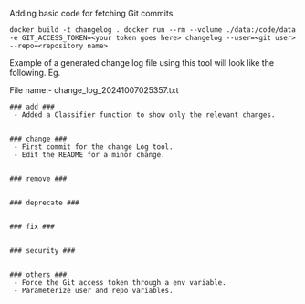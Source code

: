 Adding basic code for fetching Git commits.

`
docker build -t changelog .
docker run --rm --volume ./data:/code/data -e GIT_ACCESS_TOKEN=<your token goes here> changelog --user=<git user> --repo=<repository name>
`


Example of a generated change log file using this tool will look like the following. Eg. 

File name:- change_log_20241007025357.txt

```
### add ###
 - Added a Classifier function to show only the relevant changes.


### change ###
 - First commit for the change Log tool.
 - Edit the README for a minor change.


### remove ###


### deprecate ###


### fix ###


### security ###


### others ###
 - Force the Git access token through a env variable.
 - Parameterize user and repo variables.
```